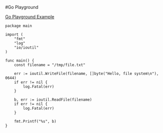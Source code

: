 #Go Playground

[Go Playground Example](https://play.golang.org/p/XK_tgm1rKK)

```
package main

import (
	"fmt"
	"log"
	"io/ioutil"
)

func main() {
    const filename = "/tmp/file.txt"

    err := ioutil.WriteFile(filename, []byte("Hello, file system\n"), 0644)
    if err != nil {
        log.Fatal(err)
    }

    b, err := ioutil.ReadFile(filename)
    if err != nil {
        log.Fatal(err)
    }

    fmt.Printf("%s", b)
}
```
